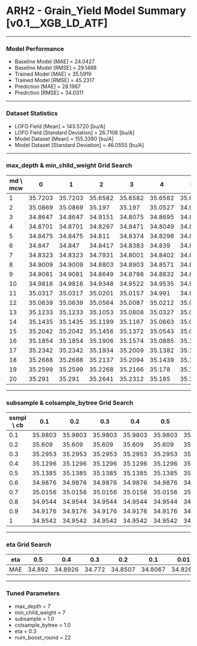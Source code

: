 # ARH2 - Grain_Yield Model Summary [v0.1__XGB_LD_ATF]

***

### Model Performance

- Baseline Model [MAE] = 24.0427
- Baseline Model [RMSE] = 29.1488
- Trained Model [MAE] = 35.5919
- Trained Model [RMSE] = 45.2317
- Prediction [MAE] = 28.1987
- Prediction [RMSE] = 34.0311
***

### Dataset Statistics

- LOFO Field [Mean] = 143.5720 [bu/A]
- LOFO Field [Standard Deviation] = 26.7106 [bu/A]
- Model Dataset [Mean] = 155.3390 [bu/A]
- Model Dataset [Standard Deviation] = 46.0555 [bu/A]
***

### max_depth & min_child_weight Grid Search

|   md \ mcw |       0 |       1 |       2 |       3 |       4 |       5 |       6 |       7 |       8 |       9 |      10 |      11 |      12 |      13 |      14 |      15 |      16 |      17 |      18 |      19 |      20 |
|------------|---------|---------|---------|---------|---------|---------|---------|---------|---------|---------|---------|---------|---------|---------|---------|---------|---------|---------|---------|---------|---------|
|          1 | 35.7203 | 35.7203 | 35.6582 | 35.6582 | 35.6582 | 35.6582 | 35.6582 | 35.6582 | 35.7599 | 35.7599 | 35.643  | 35.6412 | 35.6916 | 35.6586 | 35.7076 | 35.706  | 35.7077 | 35.7055 | 35.7055 | 35.6771 | 35.6771 |
|          2 | 35.0869 | 35.0869 | 35.197  | 35.197  | 35.0527 | 34.9841 | 34.9401 | 34.9275 | 35.0698 | 35.0179 | 34.9795 | 35.0242 | 35.1731 | 34.99   | 34.999  | 35.0277 | 35.2387 | 35.0924 | 35.1865 | 35.1586 | 35.0515 |
|          3 | 34.8647 | 34.8647 | 34.9151 | 34.8075 | 34.8695 | 34.8061 | 34.8799 | 34.8351 | 34.9168 | 34.8399 | 34.878  | 34.8702 | 34.887  | 34.8787 | 34.9106 | 34.936  | 34.9518 | 34.9435 | 34.9842 | 34.9832 | 34.9997 |
|          4 | 34.8701 | 34.8701 | 34.8297 | 34.8471 | 34.8049 | 34.8531 | 34.8838 | 34.8244 | 34.8282 | 34.8181 | 34.8308 | 34.8845 | 34.8779 | 34.8367 | 34.8774 | 34.9375 | 34.8646 | 34.8935 | 34.934  | 34.9604 | 34.9193 |
|          5 | 34.8475 | 34.8475 | 34.811  | 34.8374 | 34.8298 | 34.8111 | 34.8324 | 34.8155 | 34.794  | 34.8256 | 34.8298 | 34.8441 | 34.8389 | 34.8704 | 34.8463 | 34.8645 | 34.839  | 34.9064 | 34.9636 | 34.917  | 34.8603 |
|          6 | 34.847  | 34.847  | 34.8417 | 34.8383 | 34.839  | 34.8083 | 34.7816 | 34.8282 | 34.822  | 34.8223 | 34.8317 | 34.8139 | 34.8702 | 34.8418 | 34.8525 | 34.848  | 34.875  | 34.8794 | 34.8632 | 34.8429 | 34.8544 |
|          7 | 34.8323 | 34.8323 | 34.7931 | 34.8001 | 34.8402 | 34.8112 | 34.7836 | 34.772  | 34.7921 | 34.8256 | 34.8314 | 34.7991 | 34.8293 | 34.8622 | 34.8502 | 34.8485 | 34.8268 | 34.8237 | 34.8891 | 34.8575 | 34.8754 |
|          8 | 34.9009 | 34.9009 | 34.8803 | 34.8903 | 34.8571 | 34.8992 | 34.8725 | 34.8496 | 34.833  | 34.8489 | 34.8467 | 34.8557 | 34.8499 | 34.8287 | 34.856  | 34.8211 | 34.858  | 34.8587 | 34.8676 | 34.8729 | 34.8676 |
|          9 | 34.9081 | 34.9081 | 34.8649 | 34.8798 | 34.8832 | 34.8936 | 34.8766 | 34.8668 | 34.8473 | 34.8629 | 34.8534 | 34.9007 | 34.8566 | 34.8343 | 34.889  | 34.886  | 34.9042 | 34.8427 | 34.869  | 34.8517 | 34.8863 |
|         10 | 34.9816 | 34.9816 | 34.9348 | 34.9522 | 34.9535 | 34.9439 | 34.8959 | 34.9247 | 34.924  | 34.8811 | 34.9297 | 34.9142 | 34.8916 | 34.8934 | 34.885  | 34.8989 | 34.9093 | 34.8645 | 34.8853 | 34.9136 | 34.8611 |
|         11 | 35.0317 | 35.0317 | 35.0201 | 35.0157 | 34.991  | 34.9774 | 34.9728 | 34.9671 | 34.9721 | 34.9155 | 34.9255 | 34.9239 | 34.9267 | 34.9013 | 34.8879 | 34.9022 | 34.8989 | 34.8668 | 34.9004 | 34.8909 | 34.8558 |
|         12 | 35.0639 | 35.0639 | 35.0564 | 35.0087 | 35.0212 | 35.0137 | 34.9957 | 34.9878 | 34.9789 | 34.9629 | 34.9571 | 34.9152 | 34.8812 | 34.9092 | 34.9252 | 34.8952 | 34.9116 | 34.9182 | 34.8819 | 34.8884 | 34.8921 |
|         13 | 35.1233 | 35.1233 | 35.1053 | 35.0808 | 35.0327 | 35.0282 | 35.0238 | 35.0308 | 34.99   | 34.9779 | 34.9569 | 34.9694 | 34.9442 | 34.9266 | 34.9179 | 34.9094 | 34.955  | 34.9032 | 34.8802 | 34.9226 | 34.8924 |
|         14 | 35.1435 | 35.1435 | 35.1199 | 35.1167 | 35.0663 | 35.0565 | 35.0315 | 35.0667 | 35.0308 | 35.0275 | 35.0092 | 34.9689 | 34.9484 | 34.9446 | 34.9085 | 34.9431 | 34.9315 | 34.9255 | 34.9044 | 34.9299 | 34.906  |
|         15 | 35.2042 | 35.2042 | 35.1456 | 35.1372 | 35.0543 | 35.0642 | 35.0801 | 35.0739 | 35.0294 | 35.0342 | 35.0276 | 35.0102 | 34.969  | 34.971  | 34.9381 | 34.9681 | 34.953  | 34.9376 | 34.9373 | 34.9332 | 34.9326 |
|         16 | 35.1854 | 35.1854 | 35.1906 | 35.1574 | 35.0885 | 35.1065 | 35.0857 | 35.085  | 35.0712 | 35.0541 | 35.028  | 35.0025 | 34.9988 | 34.9765 | 34.9831 | 34.9899 | 34.979  | 34.9722 | 34.9446 | 34.9235 | 34.9461 |
|         17 | 35.2342 | 35.2342 | 35.1934 | 35.2009 | 35.1382 | 35.1439 | 35.1191 | 35.1186 | 35.0754 | 35.0581 | 35.0374 | 35.0402 | 35.0214 | 34.9889 | 34.9911 | 34.9803 | 34.9704 | 34.9602 | 34.9411 | 34.9428 | 34.9554 |
|         18 | 35.2688 | 35.2688 | 35.2137 | 35.2094 | 35.1439 | 35.1325 | 35.1132 | 35.1275 | 35.0983 | 35.0847 | 35.0723 | 35.0369 | 35.0127 | 35.0286 | 35.0456 | 35.0041 | 35.0007 | 34.9605 | 34.9661 | 34.9697 | 34.9718 |
|         19 | 35.2599 | 35.2599 | 35.2268 | 35.2166 | 35.178  | 35.1577 | 35.1057 | 35.1249 | 35.1207 | 35.1085 | 35.0814 | 35.0572 | 35.0126 | 35.031  | 35.0299 | 34.995  | 35.0222 | 34.9912 | 34.9594 | 34.9895 | 34.9688 |
|         20 | 35.291  | 35.291  | 35.2641 | 35.2312 | 35.185  | 35.1933 | 35.1387 | 35.1437 | 35.1235 | 35.1154 | 35.0814 | 35.0946 | 35.0321 | 35.0391 | 35.031  | 35.008  | 35.0175 | 35.0019 | 34.9793 | 34.9784 | 34.9872 |

***

### subsample & colsample_bytree Grid Search

|   ssmpl \ cb |     0.1 |     0.2 |     0.3 |     0.4 |     0.5 |     0.6 |     0.7 |     0.8 |     0.9 |     1.0 |
|--------------|---------|---------|---------|---------|---------|---------|---------|---------|---------|---------|
|          0.1 | 35.9803 | 35.9803 | 35.9803 | 35.9803 | 35.9803 | 35.9803 | 35.9803 | 35.9803 | 35.9803 | 35.8457 |
|          0.2 | 35.609  | 35.609  | 35.609  | 35.609  | 35.609  | 35.609  | 35.609  | 35.609  | 35.609  | 35.4151 |
|          0.3 | 35.2953 | 35.2953 | 35.2953 | 35.2953 | 35.2953 | 35.2953 | 35.2953 | 35.2953 | 35.2953 | 35.1857 |
|          0.4 | 35.1296 | 35.1296 | 35.1296 | 35.1296 | 35.1296 | 35.1296 | 35.1296 | 35.1296 | 35.1296 | 35.0127 |
|          0.5 | 35.1385 | 35.1385 | 35.1385 | 35.1385 | 35.1385 | 35.1385 | 35.1385 | 35.1385 | 35.1385 | 34.899  |
|          0.6 | 34.9876 | 34.9876 | 34.9876 | 34.9876 | 34.9876 | 34.9876 | 34.9876 | 34.9876 | 34.9876 | 34.9263 |
|          0.7 | 35.0156 | 35.0156 | 35.0156 | 35.0156 | 35.0156 | 35.0156 | 35.0156 | 35.0156 | 35.0156 | 34.8852 |
|          0.8 | 34.9544 | 34.9544 | 34.9544 | 34.9544 | 34.9544 | 34.9544 | 34.9544 | 34.9544 | 34.9544 | 34.9023 |
|          0.9 | 34.9176 | 34.9176 | 34.9176 | 34.9176 | 34.9176 | 34.9176 | 34.9176 | 34.9176 | 34.9176 | 34.8246 |
|          1   | 34.9542 | 34.9542 | 34.9542 | 34.9542 | 34.9542 | 34.9542 | 34.9542 | 34.9542 | 34.9542 | 34.772  |

***

### eta Grid Search

| eta   |    0.5 |     0.4 |    0.3 |     0.2 |     0.1 |    0.01 |   0.001 |
|-------|--------|---------|--------|---------|---------|---------|---------|
| MAE   | 34.892 | 34.8926 | 34.772 | 34.8507 | 34.8067 | 34.8265 | 63.0678 |

***

### Tuned Parameters

- max_depth = 7
- min_child_weight = 7
- subsample = 1.0
- colsample_bytree = 1.0
- eta = 0.3
- num_boost_round = 22
